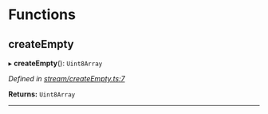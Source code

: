 

# Functions

<a id="createempty"></a>

##  createEmpty

▸ **createEmpty**(): `Uint8Array`

*Defined in [stream/createEmpty.ts:7](https://github.com/polkadot-js/common/blob/89030f4/packages/trie-codec/src/stream/createEmpty.ts#L7)*

**Returns:** `Uint8Array`

___

